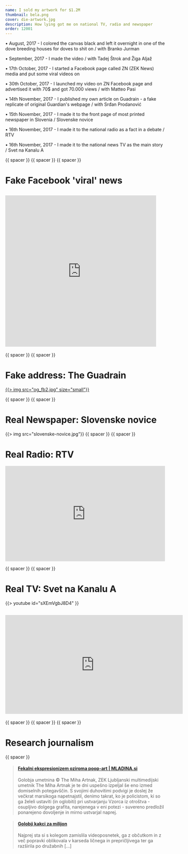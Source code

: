 ```yaml
---
name: I sold my artwork for $1.2M
thumbnail: bela.png
cover: die-artwork.jpg
description: How lying got me on national TV, radio and newspaper
order: 12001
---
```


• August, 2017 - I colored the canvas black and left it overnight in one of the dove breeding houses for doves to shit on / with Branko Jurman

• September, 2017 - I made the video / with Tadej Štrok and Žiga Aljaž

• 17th October, 2017 - I started a Facebook page called ZN (ZEK News) media and put some viral videos on

• 30th October, 2017 - I launched my video on ZN Facebook page and advertised it with 70$ and got 70.000 views / with Matteo Pasi

• 14th November, 2017 - I published my own article on Guadrain - a fake replicate of original Guardian's webpage / with Srđan Prodanović 

• 15th November, 2017 - I made it to the front page of most printed newspaper in Slovenia / Slovenske novice

• 16th November, 2017 - I made it to the national radio as a fact in a debate / RTV

• 16th November, 2017 - I made it to the national news TV as the main story / Svet na Kanalu A


{{ spacer }} {{ spacer }} {{ spacer }} 

# Fake Facebook 'viral' news

<h2><iframe src="https://www.facebook.com/plugins/video.php?href=https%3A%2F%2Fwww.facebook.com%2Fznmedias%2Fvideos%2F10212942614514437%2F&show_text=0&width=476" width="476" height="476" style="border:none;overflow:hidden" scrolling="no" frameborder="0" allowTransparency="true" allowFullScreen="true"></iframe></h2>

{{ spacer }} {{ spacer }} 

# Fake address: The Guadrain

[{{> img src="og_fb2.jpg" size="small"}}](https://www.theguadrain.com/artanddesign/2017/nov/12/new-era-in-art)

{{ spacer }} {{ spacer }} 

# Real Newspaper: Slovenske novice

{{> img src="slovenske-novice.jpg"}}
{{ spacer }} {{ spacer }} 

# Real Radio: RTV

<iframe width="100%" height="300" scrolling="no" frameborder="no" src="https://w.soundcloud.com/player/?url=https%3A//api.soundcloud.com/tracks/373065425&amp;color=%23ff5500&amp;auto_play=false&amp;hide_related=false&amp;show_comments=true&amp;show_user=true&amp;show_reposts=false&amp;show_teaser=true&amp;visual=true"></iframe> 

{{ spacer }} {{ spacer }} 

# Real TV: Svet na Kanalu A

{{> youtube id="sXEmVgbJ8D4" }} 

<h2><iframe src="https://www.facebook.com/plugins/video.php?href=https%3A%2F%2Fwww.facebook.com%2Fmiha.artnak%2Fvideos%2F10159605714195181%2F&show_text=0&width=560" width="560" height="311" style="border:none;overflow:hidden" scrolling="no" frameborder="0" allowTransparency="true" allowFullScreen="true"></iframe></h2>

{{ spacer }} {{ spacer }} {{ spacer }} 

# Research journalism

{{ spacer }} 
<blockquote class="embedly-card" data-card-key="4391e64690444f0ea2b580d367df61d9" data-card-controls="0" data-card-type="article-full"><h4><a href="http://www.mladina.si/182842/fekalni-ekspresionizem-oziroma-poop-art/">Fekalni ekspresionizem oziroma poop-art | MLADINA.si</a></h4><p>Golobja umetnina © The Miha Artnak, ZEK Ljubljanski multimedijski umetnik The Miha Artnak je te dni uspešno izpeljal še eno izmed domiselnih potegavščin. S svojimi duhovitimi podvigi je doslej že večkrat marsikoga napetnajstil, denimo takrat, ko je policistom, ki so ga želeli ustaviti (in oglobiti) pri ustvarjanju Vzorca iz otroštva - osupljivo dolgega grafita, narejenega v eni potezi - suvereno predložil ponarejeno dovoljenje in mirno ustvarjal naprej.</p></blockquote>
<script async src="//cdn.embedly.com/widgets/platform.js" charset="UTF-8"></script>


<blockquote class="embedly-card" data-card-key="4391e64690444f0ea2b580d367df61d9" data-card-controls="0" data-card-type="article-full"><h4><a href="https://val202.rtvslo.si/2017/11/golobji-kakci-za-milijon/">Golobji kakci za milijon</a></h4><p>Najprej sta si s kolegom zamislila videoposnetek, ga z občutkom in z več popravki oblikovala v karseda ličnega in prepričljivega ter ga razširila po družabnih [...]</p></blockquote>
<script async src="//cdn.embedly.com/widgets/platform.js" charset="UTF-8"></script>


